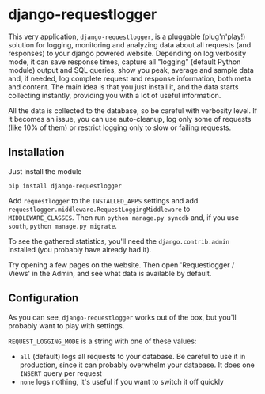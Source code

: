 django-requestlogger
====================

This very application, `django-requestlogger`, is a pluggable (plug'n'play!) solution for logging, monitoring and analyzing data about all requests (and responses) to your django powered website. Depending on log verbosity mode, it can save response times, capture all "logging" (default Python module) output and SQL queries, show you peak, average and sample data and, if needed, log complete request and response information, both meta and content. The main idea is that you just install it, and the data starts collecting instantly, providing you with a lot of useful information.

All the data is collected to the database, so be careful with verbosity level. If it becomes an issue, you can use auto-cleanup, log only some of requests (like 10% of them) or restrict logging only to slow or failing requests.

## Installation

Just install the module

    pip install django-requestlogger

Add `requestlogger` to the `INSTALLED_APPS` settings and add `requestlogger.middleware.RequestLoggingMiddleware` to `MIDDLEWARE_CLASSES`. Then run `python manage.py syncdb` and, if you use `south`, `python manage.py migrate`.

To see the gathered statistics, you'll need the `django.contrib.admin` installed (you probably have already had it).

Try opening a few pages on the website. Then open 'Requestlogger / Views' in the Admin, and see what data is available by default.

## Configuration

As you can see, `django-requestlogger` works out of the box, but you'll probably want to play with settings.

`REQUEST_LOGGING_MODE` is a string with one of these values:

* `all` (default) logs all requests to your database. Be careful to use it in production, since it can probably overwhelm your database. It does one `INSERT` query per request
* `none` logs nothing, it's useful if you want to switch it off quickly